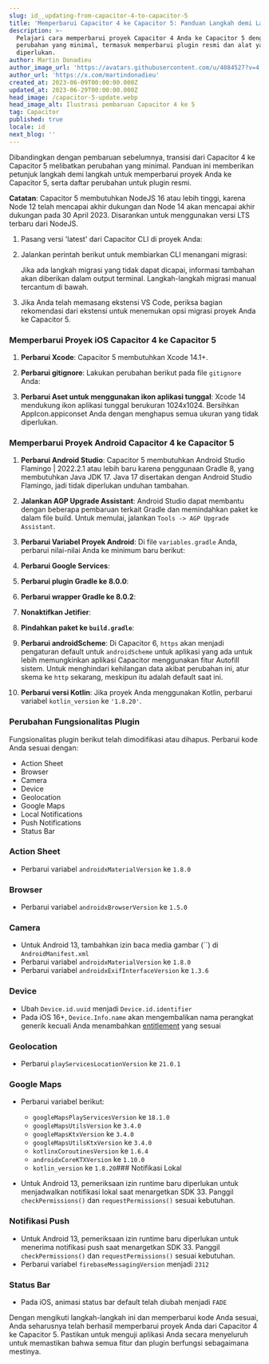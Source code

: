 ```yaml
---
slug: id__updating-from-capacitor-4-to-capacitor-5
title: 'Memperbarui Capacitor 4 ke Capacitor 5: Panduan Langkah demi Langkah'
description: >-
  Pelajari cara memperbarui proyek Capacitor 4 Anda ke Capacitor 5 dengan
  perubahan yang minimal, termasuk memperbarui plugin resmi dan alat yang
  diperlukan.
author: Martin Donadieu
author_image_url: 'https://avatars.githubusercontent.com/u/4084527?v=4'
author_url: 'https://x.com/martindonadieu'
created_at: 2023-06-09T00:00:00.000Z
updated_at: 2023-06-29T00:00:00.000Z
head_image: /capacitor-5-update.webp
head_image_alt: Ilustrasi pembaruan Capacitor 4 ke 5
tag: Capacitor
published: true
locale: id
next_blog: ''
---
```


Dibandingkan dengan pembaruan sebelumnya, transisi dari Capacitor 4 ke Capacitor 5 melibatkan perubahan yang minimal. Panduan ini memberikan petunjuk langkah demi langkah untuk memperbarui proyek Anda ke Capacitor 5, serta daftar perubahan untuk plugin resmi.

**Catatan**: Capacitor 5 membutuhkan NodeJS 16 atau lebih tinggi, karena Node 12 telah mencapai akhir dukungan dan Node 14 akan mencapai akhir dukungan pada 30 April 2023. Disarankan untuk menggunakan versi LTS terbaru dari NodeJS.

1. Pasang versi 'latest' dari Capacitor CLI di proyek Anda:

2. Jalankan perintah berikut untuk membiarkan CLI menangani migrasi:

   Jika ada langkah migrasi yang tidak dapat dicapai, informasi tambahan akan diberikan dalam output terminal. Langkah-langkah migrasi manual tercantum di bawah.

3. Jika Anda telah memasang ekstensi VS Code, periksa bagian rekomendasi dari ekstensi untuk menemukan opsi migrasi proyek Anda ke Capacitor 5.

### Memperbarui Proyek iOS Capacitor 4 ke Capacitor 5

1. **Perbarui Xcode**: Capacitor 5 membutuhkan Xcode 14.1+.

2. **Perbarui gitignore**: Lakukan perubahan berikut pada file `gitignore` Anda:

3. **Perbarui Aset untuk menggunakan ikon aplikasi tunggal**: Xcode 14 mendukung ikon aplikasi tunggal berukuran 1024x1024. Bersihkan AppIcon.appiconset Anda dengan menghapus semua ukuran yang tidak diperlukan.

### Memperbarui Proyek Android Capacitor 4 ke Capacitor 5

1. **Perbarui Android Studio**: Capacitor 5 membutuhkan Android Studio Flamingo | 2022.2.1 atau lebih baru karena penggunaan Gradle 8, yang membutuhkan Java JDK 17. Java 17 disertakan dengan Android Studio Flamingo, jadi tidak diperlukan unduhan tambahan.

2. **Jalankan AGP Upgrade Assistant**: Android Studio dapat membantu dengan beberapa pembaruan terkait Gradle dan memindahkan paket ke dalam file build. Untuk memulai, jalankan `Tools -> AGP Upgrade Assistant`.

3. **Perbarui Variabel Proyek Android**: Di file `variables.gradle` Anda, perbarui nilai-nilai Anda ke minimum baru berikut:

4. **Perbarui Google Services**:

5. **Perbarui plugin Gradle ke 8.0.0**:

6. **Perbarui wrapper Gradle ke 8.0.2**:

7. **Nonaktifkan Jetifier**:

8. **Pindahkan paket ke `build.gradle`**:

9. **Perbarui androidScheme**: Di Capacitor 6, `https` akan menjadi pengaturan default untuk `androidScheme` untuk aplikasi yang ada untuk lebih memungkinkan aplikasi Capacitor menggunakan fitur Autofill sistem. Untuk menghindari kehilangan data akibat perubahan ini, atur skema ke `http` sekarang, meskipun itu adalah default saat ini.

10. **Perbarui versi Kotlin**: Jika proyek Anda menggunakan Kotlin, perbarui variabel `kotlin_version` ke `'1.8.20'`.

### Perubahan Fungsionalitas Plugin

Fungsionalitas plugin berikut telah dimodifikasi atau dihapus. Perbarui kode Anda sesuai dengan:

- Action Sheet
- Browser
- Camera
- Device
- Geolocation
- Google Maps
- Local Notifications
- Push Notifications
- Status Bar

### Action Sheet

- Perbarui variabel `androidxMaterialVersion` ke `1.8.0`

### Browser

- Perbarui variabel `androidxBrowserVersion` ke `1.5.0`

### Camera

- Untuk Android 13, tambahkan izin baca media gambar (``) di `AndroidManifest.xml`
- Perbarui variabel `androidxMaterialVersion` ke `1.8.0`
- Perbarui variabel `androidxExifInterfaceVersion` ke `1.3.6`

### Device

- Ubah `Device.id.uuid` menjadi `Device.id.identifier`
- Pada iOS 16+, `Device.Info.name` akan mengembalikan nama perangkat generik kecuali Anda menambahkan [entitlement](https://developer.apple.com/documentation/bundleresources/entitlements/com_apple_developer_device-information_user-assigned-device-name/) yang sesuai

### Geolocation

- Perbarui `playServicesLocationVersion` ke `21.0.1`

### Google Maps

- Perbarui variabel berikut:
  - `googleMapsPlayServicesVersion` ke `18.1.0`
  - `googleMapsUtilsVersion` ke `3.4.0`
  - `googleMapsKtxVersion` ke `3.4.0`
  - `googleMapsUtilsKtxVersion` ke `3.4.0`
  - `kotlinxCoroutinesVersion` ke `1.6.4`
  - `androidxCoreKTXVersion` ke `1.10.0`
  - `kotlin_version` ke `1.8.20`### Notifikasi Lokal

- Untuk Android 13, pemeriksaan izin runtime baru diperlukan untuk menjadwalkan notifikasi lokal saat menargetkan SDK 33. Panggil `checkPermissions()` dan `requestPermissions()` sesuai kebutuhan.

### Notifikasi Push

- Untuk Android 13, pemeriksaan izin runtime baru diperlukan untuk menerima notifikasi push saat menargetkan SDK 33. Panggil `checkPermissions()` dan `requestPermissions()` sesuai kebutuhan.
- Perbarui variabel `firebaseMessagingVersion` menjadi `2312`

### Status Bar

- Pada iOS, animasi status bar default telah diubah menjadi `FADE`

Dengan mengikuti langkah-langkah ini dan memperbarui kode Anda sesuai, Anda seharusnya telah berhasil memperbarui proyek Anda dari Capacitor 4 ke Capacitor 5. Pastikan untuk menguji aplikasi Anda secara menyeluruh untuk memastikan bahwa semua fitur dan plugin berfungsi sebagaimana mestinya.